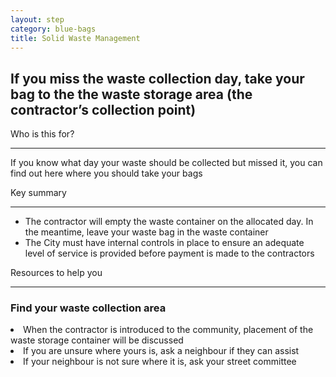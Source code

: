 ```yaml
---
layout: step
category: blue-bags
title: Solid Waste Management
---
```

<h2 class="step-title">
  <i class="fa fa-fw fa-question-circle" aria-hidden="true"></i> If you miss the waste collection day, take your bag to the the waste storage area (the contractor’s collection point)
</h2>

<div class="row flex">
  <div class="col-md-6">
    <div class="intro">
      <div class="header"><i class="fa fa-fw fa-users" aria-hidden="true"></i> Who is this for?</div>
      <hr>
      <p>If you know what day your waste should be collected but missed it, you can find out here where you should take your bags</p>
    </div>
  </div>
  <div class="col-md-6">
    <div class="summary">
      <div class="header"><i class="fa fa-fw fa-exclamation-circle" aria-hidden="true"></i> Key summary</div>
      <hr>
      <ul class="fa-ul">
        <li><i class="fa-li fa fa-trash-o"></i>The contractor will empty the waste container on the allocated day. In the meantime, leave your waste bag in the waste container</li>
        <li><i class="fa-li fa fa-gavel"></i>The City must have internal controls in place to ensure an adequate level of service is provided before payment is made to the contractors</li>
      </ul>
    </div>
  </div>
  <div class="col-md-6">
    <div class="resources">
      <div class="header">
        <i class="fa fa-fw fa-wrench" aria-hidden="true"></i> Resources to help you
      </div>
      <hr>
      <div class="body">
        <h3>Find your waste collection area</h3>
          <li>When the contractor is introduced to the community, placement of the waste storage container will be discussed</li>
          <li>If you are unsure where yours is, ask a neighbour if they can assist</li>
          <li>If your neighbour is not sure where it is, ask your street committee</li>
      </div>
    </div>
  </div>
</div>
